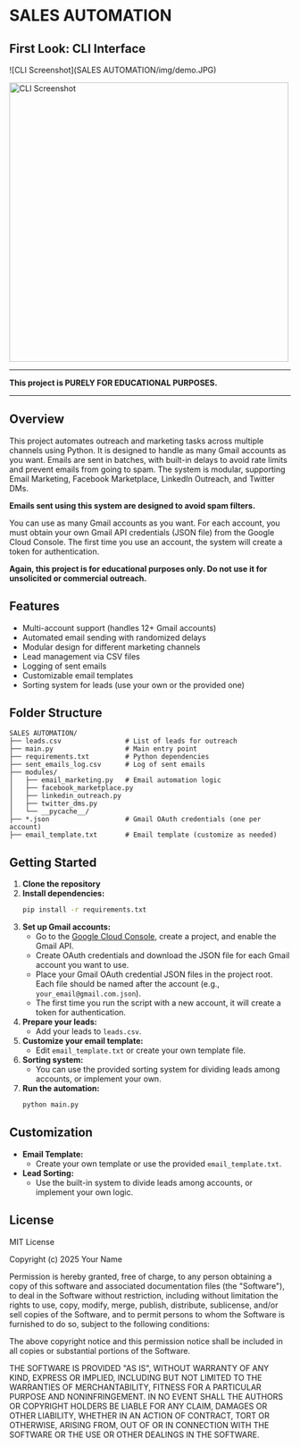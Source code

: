 # SALES AUTOMATION

## First Look: CLI Interface
![CLI Screenshot](SALES AUTOMATION/img/demo.JPG)

<img src="SALES AUTOMATION/img/demo.JPG" alt="CLI Screenshot" width="500"/>

---

**This project is PURELY FOR EDUCATIONAL PURPOSES.**

---

## Overview
This project automates outreach and marketing tasks across multiple channels using Python. It is designed to handle as many Gmail accounts as you want. Emails are sent in batches, with built-in delays to avoid rate limits and prevent emails from going to spam. The system is modular, supporting Email Marketing, Facebook Marketplace, LinkedIn Outreach, and Twitter DMs.

**Emails sent using this system are designed to avoid spam filters.**

You can use as many Gmail accounts as you want. For each account, you must obtain your own Gmail API credentials (JSON file) from the Google Cloud Console. The first time you use an account, the system will create a token for authentication.

**Again, this project is for educational purposes only. Do not use it for unsolicited or commercial outreach.**

## Features
- Multi-account support (handles 12+ Gmail accounts)
- Automated email sending with randomized delays
- Modular design for different marketing channels
- Lead management via CSV files
- Logging of sent emails
- Customizable email templates
- Sorting system for leads (use your own or the provided one)

## Folder Structure
```
SALES AUTOMATION/
├── leads.csv                # List of leads for outreach
├── main.py                  # Main entry point
├── requirements.txt         # Python dependencies
├── sent_emails_log.csv      # Log of sent emails
├── modules/
│   ├── email_marketing.py   # Email automation logic
│   ├── facebook_marketplace.py
│   ├── linkedin_outreach.py
│   ├── twitter_dms.py
│   └── __pycache__/
├── *.json                   # Gmail OAuth credentials (one per account)
├── email_template.txt       # Email template (customize as needed)
```

## Getting Started
1. **Clone the repository**
2. **Install dependencies:**
   ```bash
   pip install -r requirements.txt
   ```
3. **Set up Gmail accounts:**
   - Go to the [Google Cloud Console](https://console.cloud.google.com/), create a project, and enable the Gmail API.
   - Create OAuth credentials and download the JSON file for each Gmail account you want to use.
   - Place your Gmail OAuth credential JSON files in the project root. Each file should be named after the account (e.g., `your_email@gmail.com.json`).
   - The first time you run the script with a new account, it will create a token for authentication.
4. **Prepare your leads:**
   - Add your leads to `leads.csv`.
5. **Customize your email template:**
   - Edit `email_template.txt` or create your own template file.
6. **Sorting system:**
   - You can use the provided sorting system for dividing leads among accounts, or implement your own.
7. **Run the automation:**
   ```bash
   python main.py
   ```

## Customization
- **Email Template:**
   - Create your own template or use the provided `email_template.txt`.
- **Lead Sorting:**
   - Use the built-in system to divide leads among accounts, or implement your own logic.

## License
MIT License

Copyright (c) 2025 Your Name

Permission is hereby granted, free of charge, to any person obtaining a copy
of this software and associated documentation files (the "Software"), to deal
in the Software without restriction, including without limitation the rights
to use, copy, modify, merge, publish, distribute, sublicense, and/or sell
copies of the Software, and to permit persons to whom the Software is
furnished to do so, subject to the following conditions:

The above copyright notice and this permission notice shall be included in all
copies or substantial portions of the Software.

THE SOFTWARE IS PROVIDED "AS IS", WITHOUT WARRANTY OF ANY KIND, EXPRESS OR
IMPLIED, INCLUDING BUT NOT LIMITED TO THE WARRANTIES OF MERCHANTABILITY,
FITNESS FOR A PARTICULAR PURPOSE AND NONINFRINGEMENT. IN NO EVENT SHALL THE
AUTHORS OR COPYRIGHT HOLDERS BE LIABLE FOR ANY CLAIM, DAMAGES OR OTHER
LIABILITY, WHETHER IN AN ACTION OF CONTRACT, TORT OR OTHERWISE, ARISING FROM,
OUT OF OR IN CONNECTION WITH THE SOFTWARE OR THE USE OR OTHER DEALINGS IN THE
SOFTWARE.
